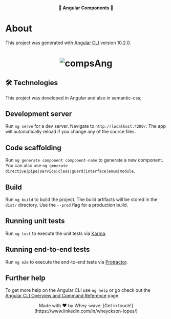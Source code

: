 <h4 align="center"> 
	🚀 Angular Components 🚀 
</h4> 

# About

This project was generated with [Angular CLI](https://github.com/angular/angular-cli) version 10.2.0.

<h1 align="center">
    <img alt="compsAng" title="#compsAng" src="./assets/compAngular.gif" />
</h1>

## 🛠 Technologies

This project was developed in Angular and also in semantic-css;


## Development server

Run `ng serve` for a dev server. Navigate to `http://localhost:4200/`. The app will automatically reload if you change any of the source files.

## Code scaffolding

Run `ng generate component component-name` to generate a new component. You can also use `ng generate directive|pipe|service|class|guard|interface|enum|module`.

## Build

Run `ng build` to build the project. The build artifacts will be stored in the `dist/` directory. Use the `--prod` flag for a production build.

## Running unit tests

Run `ng test` to execute the unit tests via [Karma](https://karma-runner.github.io).

## Running end-to-end tests

Run `ng e2e` to execute the end-to-end tests via [Protractor](http://www.protractortest.org/).

## Further help

To get more help on the Angular CLI use `ng help` or go check out the [Angular CLI Overview and Command Reference](https://angular.io/cli) page.

<p align="center">
Made with ♥ by Whey :wave: [Get in touch!](https://www.linkedin.com/in/wheyckson-lopes/)
</p>
